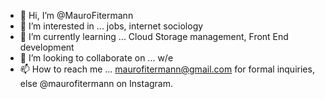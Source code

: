 - 👋 Hi, I’m @MauroFitermann
- 👀 I’m interested in ... jobs, internet sociology
- 🌱 I’m currently learning ... Cloud Storage management, Front End development
- 💞️ I’m looking to collaborate on ... w/e 
- 📫 How to reach me ... maurofitermann@gmail.com for formal inquiries, else @maurofitermann on Instagram.

<!---
MauroFitermann/MauroFitermann is a ✨ special ✨ repository because its `README.md` (this file) appears on your GitHub profile.
You can click the Preview link to take a look at your changes.
--->
